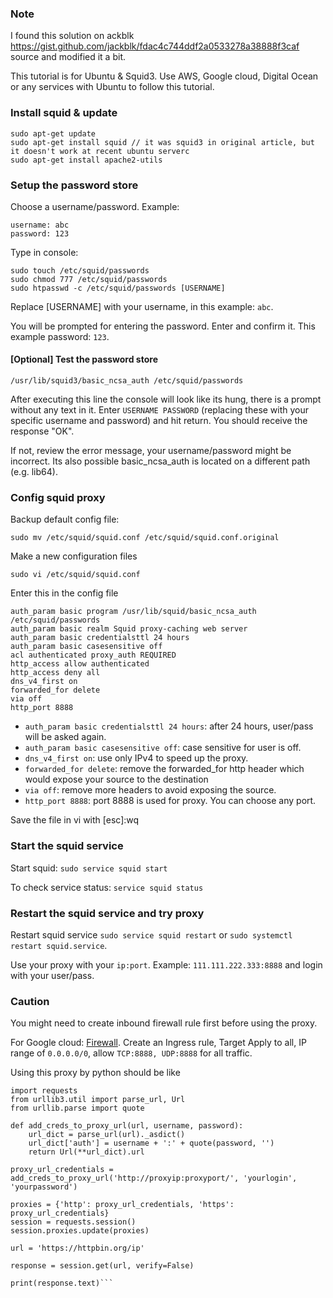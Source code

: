 ### Note
I found this solution on ackblk https://gist.github.com/jackblk/fdac4c744ddf2a0533278a38888f3caf source and modified it a bit. 

This tutorial is for Ubuntu & Squid3. Use AWS, Google cloud, Digital Ocean or any services with Ubuntu to follow this tutorial.

### Install squid & update
```
sudo apt-get update
sudo apt-get install squid // it was squid3 in original article, but it doesn't work at recent ubuntu serverc
sudo apt-get install apache2-utils
```

### Setup the password store
Choose a username/password. Example:
```
username: abc
password: 123
```
Type in console:
```
sudo touch /etc/squid/passwords
sudo chmod 777 /etc/squid/passwords
sudo htpasswd -c /etc/squid/passwords [USERNAME]
```

Replace [USERNAME] with your username, in this example: ```abc```.

You will be prompted for entering the password. Enter and confirm it. This example password: ```123```.


#### [Optional] Test the password store

```
/usr/lib/squid3/basic_ncsa_auth /etc/squid/passwords
```

After executing this line the console will look like its hung, there is a prompt without any text in it. Enter ```USERNAME PASSWORD``` (replacing these with your specific username and password) and hit return. You should receive the response "OK".

If not, review the error message, your username/password might be incorrect. Its also possible basic_ncsa_auth is located on a different path (e.g. lib64).

### Config squid proxy

Backup default config file:
```
sudo mv /etc/squid/squid.conf /etc/squid/squid.conf.original
```

Make a new configuration files
```
sudo vi /etc/squid/squid.conf
```

Enter this in the config file
```
auth_param basic program /usr/lib/squid/basic_ncsa_auth /etc/squid/passwords
auth_param basic realm Squid proxy-caching web server
auth_param basic credentialsttl 24 hours
auth_param basic casesensitive off
acl authenticated proxy_auth REQUIRED
http_access allow authenticated
http_access deny all
dns_v4_first on
forwarded_for delete
via off
http_port 8888
```

* ```auth_param basic credentialsttl 24 hours```: after 24 hours, user/pass will be asked again.
* ```auth_param basic casesensitive off```: case sensitive for user is off.
* ```dns_v4_first on```: use only IPv4 to speed up the proxy.
* ```forwarded_for delete```: remove the forwarded_for http header which would expose your source to the destination
* ```via off```: remove more headers to avoid exposing the source.
* ```http_port 8888```: port 8888 is used for proxy. You can choose any port.

Save the file in vi with [esc]:wq

### Start the squid service
Start squid: ```sudo service squid start```

To check service status: ```service squid status```

### Restart the squid service and try proxy
Restart squid service
```sudo service squid restart``` or ```sudo systemctl restart squid.service```.

Use your proxy with your ```ip:port```. Example: ```111.111.222.333:8888``` and login with your user/pass.

### Caution
You might need to create inbound firewall rule first before using the proxy.

For Google cloud: [Firewall](https://console.cloud.google.com/networking/firewalls/). Create an Ingress rule, Target Apply to all, IP range of ```0.0.0.0/0```, allow ```TCP:8888, UDP:8888``` for all traffic.


Using this proxy by python should be like 

```
import requests
from urllib3.util import parse_url, Url
from urllib.parse import quote

def add_creds_to_proxy_url(url, username, password):
    url_dict = parse_url(url)._asdict()
    url_dict['auth'] = username + ':' + quote(password, '')
    return Url(**url_dict).url

proxy_url_credentials = add_creds_to_proxy_url('http://proxyip:proxyport/', 'yourlogin', 'yourpassword')

proxies = {'http': proxy_url_credentials, 'https': proxy_url_credentials}
session = requests.session()
session.proxies.update(proxies)

url = 'https://httpbin.org/ip'

response = session.get(url, verify=False)

print(response.text)```



